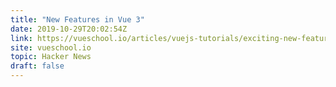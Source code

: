 ```yaml
---
title: "New Features in Vue 3"
date: 2019-10-29T20:02:54Z
link: https://vueschool.io/articles/vuejs-tutorials/exciting-new-features-in-vue-3/?utm_medium=RSS&utm_source=hune
site: vueschool.io
topic: Hacker News
draft: false
---
```

